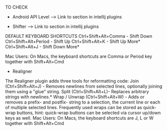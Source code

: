 

TO CHECK

- Android API Level --> Link to section in intellij plugins

- Shifter --> Link to section in intellij plugins

DEFAULT KEYBOARD SHORTCUTS
Ctrl+Shift+Alt+Comma - Shift Down
Ctrl+Shift+Alt+Period - Shift Up
Ctrl+Shift+Alt+K - Shift Up More*
Ctrl+Shift+Alt+J - Shift Down More*

Mac Users: On Macs, the keyboard shortcuts are Comma or Period key together with Shift+Alt+Cmd

- Realigner

The Realigner plugin adds three tools for reformatting code:
Join (Ctrl+Shift+Alt+J) - Removes newlines from selected lines, optionally joining them using a "glue" string.
Split (Ctrl+Shift+Alt+L)- Replaces arbitrary strings with newlines.*
Wrap / Unwrap (Ctrl+Shift+Alt+W) - Adds or removes a prefix- and postfix- string to a selection, the current line or each of multiple selected lines. Frequently used wraps can be stored as quick-wrap buttons, hint: quick-wrap buttons can be selected via cursor up/down keys as well.
 Mac Users: On Macs, the keyboard shortcuts are J, L or W together with Shift+Alt+Cmd 

 